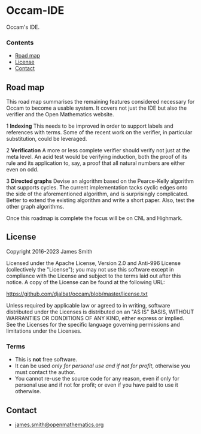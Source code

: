 # Occam-IDE

Occam's IDE.

### Contents

- [Road map](#road-map)
- [License](#license)
- [Contact](#contact)

## Road map

This road map summarises the remaining features considered necessary for Occam to become a usable system. It covers not just the IDE but also the verifier and the Open Mathematics website.

1 **Indexing** This needs to be improved in order to support labels and references with terms. Some of the recent work on the verifier, in particular substitution, could be leveraged.

2 **Verification** A more or less complete verifier should verify not just at the meta level. An acid test would be verifying induction, both the proof of its rule and its application to, say, a proof that all natural numbers are either even on odd.

3 **Directed graphs** Devise an algorithm based on the Pearce-Kelly algorithm that supports cycles. The current implementation tacks cyclic edges onto the side of the aforementioned algorithm, and is surprisingly complicated. Better to extend the existing algorithm and write a short paper. Also, test the other graph algorithms. 

Once this roadmap is complete the focus will be on CNL and Highmark.

## License

Copyright 2016-2023 James Smith

Licensed under the Apache License, Version 2.0 and Anti-996 License (collectively the "License"); you may not use this software except in compliance with the License and subject to the terms laid out after this notice. A copy of the License can be found at the following URL:

  https://github.com/djalbat/occam/blob/master/license.txt

Unless required by applicable law or agreed to in writing, software distributed under the Licenses is distributed on an "AS IS" BASIS, WITHOUT WARRANTIES OR CONDITIONS OF ANY KIND, either express or implied. See the Licenses for the specific language governing permissions and limitations under the Licenses.

### Terms

* This is **not** free software.
* It can be used *only for personal use and if not for profit*, otherwise you must contact the author.
* You cannot re-use the source code for any reason, even if only for personal use and if not for profit; or even if you have paid to use it otherwise.

## Contact

* james.smith@openmathematics.org
